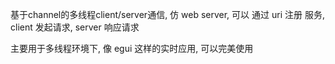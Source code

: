 基于channel的多线程client/server通信, 仿 web server, 可以 通过 uri 注册 服务, client 发起请求, server 响应请求

主要用于多线程环境下, 像 egui 这样的实时应用, 可以完美使用

